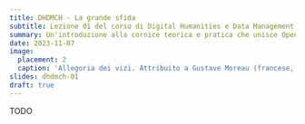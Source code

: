 ```yaml
---
title: DHDMCH - La grande sfida
subtitle: Lezione 01 del corso di Digital Humanities e Data Management per i Beni Culturali
summary: Un'introduzione alla cornice teorica e pratica che unisce Open Science, dati umanistici, Digital Humanities e Data Management. 
date: 2023-11-07
image:
  placement: 2
  caption: 'Allegoria dei vizi. Attribuito a Gustave Moreau (francese, Parigi 1826-1898 Parigi). Dimensioni: 12 x 32,5 cm. Data: 1840-98.'
slides: dhdmch-01
draft: true
---
```


TODO
